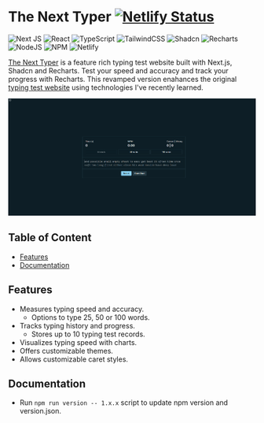 # The Next Typer [![Netlify Status](https://api.netlify.com/api/v1/badges/6b80632a-6cb5-4fa4-b95f-10a58437d86a/deploy-status)](https://app.netlify.com/sites/thenexttyper/deploys)

![Next JS](https://img.shields.io/badge/Next-black?style=for-the-badge&logo=next.js&logoColor=white)
![React](https://img.shields.io/badge/react-%2320232a.svg?style=for-the-badge&logo=react&logoColor=%2361DAFB)
![TypeScript](https://img.shields.io/badge/typescript-%23007ACC.svg?style=for-the-badge&logo=typescript&logoColor=white)
![TailwindCSS](https://img.shields.io/badge/tailwindcss-%2338B2AC.svg?style=for-the-badge&logo=tailwind-css&logoColor=white)
![Shadcn](https://img.shields.io/badge/shadcn%2Fui-000000?style=for-the-badge&logo=shadcnui&logoColor=white)
![Recharts](https://img.shields.io/badge/Recharts-22b4bf?style=for-the-badge)
![NodeJS](https://img.shields.io/badge/node.js-6DA55F?style=for-the-badge&logo=node.js&logoColor=white)
![NPM](https://img.shields.io/badge/NPM-%23CB3837.svg?style=for-the-badge&logo=npm&logoColor=white)
![Netlify](https://img.shields.io/badge/netlify-%23000000.svg?style=for-the-badge&logo=netlify&logoColor=#00C7B7)

[The Next Typer](https://thenexttyper.netlify.app/) is a feature rich typing test website built with Next.js, Shadcn and Recharts. Test your speed and accuracy and track your progress with Recharts. This revamped version enahances the original [typing test website](https://github.com/LeightonGuang/typing_test) using technologies I've recently learned.

![Home Page Screenshot](_assets/screenshots/homePage.png)

## Table of Content

- [Features](#features)
- [Documentation](#documentation)

## Features

- Measures typing speed and accuracy.
  - Options to type 25, 50 or 100 words.
- Tracks typing history and progress.
  - Stores up to 10 typing test records.
- Visualizes typing speed with charts.
- Offers customizable themes.
- Allows customizable caret styles.

## Documentation

- Run `npm run version -- 1.x.x` script to update npm version and version.json.
